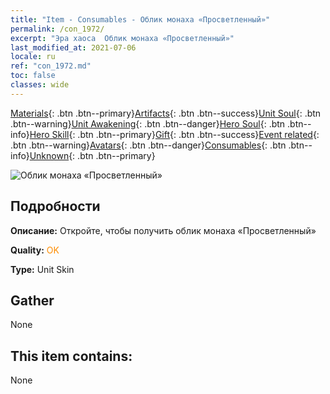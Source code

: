 ```yaml
---
title: "Item - Consumables - Облик монаха «Просветленный»"
permalink: /con_1972/
excerpt: "Эра хаоса  Облик монаха «Просветленный»"
last_modified_at: 2021-07-06
locale: ru
ref: "con_1972.md"
toc: false
classes: wide
---
```

 [Materials](/ItemsRU/){: .btn .btn--primary}[Artifacts](/ItemsRU/Artifacts/){: .btn .btn--success}[Unit Soul](/ItemsRU/UnitSoul/){: .btn .btn--warning}[Unit Awakening](/ItemsRU/UnitAwakening/){: .btn .btn--danger}[Hero Soul](/ItemsRU/HeroSoul/){: .btn .btn--info}[Hero Skill](/ItemsRU/HeroSkill/){: .btn .btn--primary}[Gift](/ItemsRU/Gift/){: .btn .btn--success}[Event related](/ItemsRU/Events/){: .btn .btn--warning}[Avatars](/ItemsRU/Avatars/){: .btn .btn--danger}[Consumables](/ItemsRU/Consumables/){: .btn .btn--info}[Unknown](/ItemsRU/Unknown/){: .btn .btn--primary}

 ![Облик монаха «Просветленный»](/images/u/ti_senglvshengdan.jpg)

## Подробности
 **Описание:** Откройте, чтобы получить облик монаха «Просветленный»

 **Quality:** <span style="color: #FF8C00">OK</span>

 **Type:** Unit Skin

## Gather

  None

## This item contains:

  None

